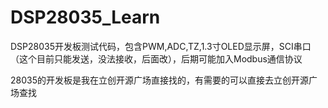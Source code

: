 # DSP28035_Learn
DSP28035开发板测试代码，包含PWM,ADC,TZ,1.3寸OLED显示屏，SCI串口（这个目前只能发送，没法接收，后面改），后期可能加入Modbus通信协议

28035的开发板是我在立创开源广场直接找的，有需要的可以直接去立创开源广场查找
